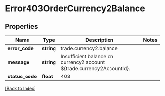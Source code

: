 # Error403OrderCurrency2Balance

## Properties

Name | Type | Description | Notes
------------ | ------------- | ------------- | -------------
**error_code** | **string** | trade.currency2.balance |
**message** | **string** | Insufficient balance on currency2 account ${trade.currency2AccountId}. |
**status_code** | **float** | 403 |

[[Back to Index]](../index.md)
